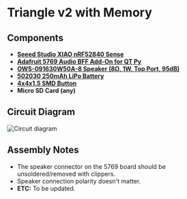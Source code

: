 # Triangle v2 with Memory

## Components
- **[Seeed Studio XIAO nRF52840 Sense](https://www.seeedstudio.com/Seeed-XIAO-nRF52840-Sense-p-5331.html)**
- **[Adafruit 5769 Audio BFF Add-On for QT Py](https://www.adafruit.com/product/5769)**
- **[OWS-091630W50A-8 Speaker (8Ω, 1W, Top Port, 95dB)](https://www.digikey.com/en/products/detail/ole-wolff-electronics-inc/OWS-091630W50A-8/17636881)**
- **[502030 250mAh LiPo Battery](https://www.amazon.com/EEMB-Rechargeable-Connector-Parrott-Polarity/dp/B0B7R8CS2C)**
- **[4x4x1.5 SMD Button](https://www.amazon.com/4x4x1-5mm-Momentary-Tactile-Button-Switch/dp/B00FZLECO4)**
- **Micro SD Card (any)**

## Circuit Diagram
![Circuit diagram](https://github.com/Friend-based/Omi/blob/main/hardware/triangle%20v2%20w%20memory/circuit.png)

## Assembly Notes
- The speaker connector on the 5769 board should be unsoldered/removed with clippers.
- Speaker connection polarity doesn't matter.
- **ETC:** To be updated.
